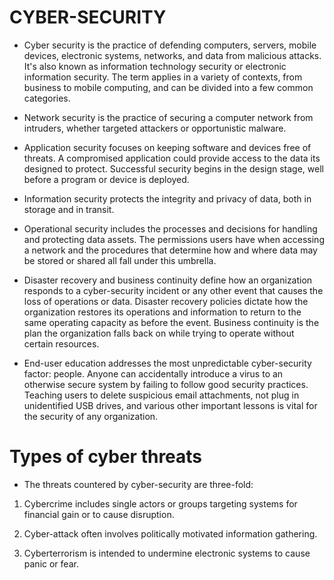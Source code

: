 # CYBER-SECURITY
* Cyber security is the practice of defending computers, servers, mobile devices, electronic systems, networks, and data from malicious attacks. It's also known as information technology security or electronic information security. The term applies in a variety of contexts, from business to mobile computing, and can be divided into a few common categories.

* Network security is the practice of securing a computer network from intruders, whether targeted attackers or opportunistic malware.

* Application security focuses on keeping software and devices free of threats. A compromised application could provide access to the data its designed to protect. Successful security begins in the design stage, well before a program or device is deployed.

* Information security protects the integrity and privacy of data, both in storage and in transit.

* Operational security includes the processes and decisions for handling and protecting data assets. The permissions users have when accessing a network and the procedures that determine how and where data may be stored or shared all fall under this umbrella.

* Disaster recovery and business continuity define how an organization responds to a cyber-security incident or any other event that causes the loss of operations or data. Disaster recovery policies dictate how the organization restores its operations and information to return to the same operating capacity as before the event. Business continuity is the plan the organization falls back on while trying to operate without certain resources.

* End-user education addresses the most unpredictable cyber-security factor: people. Anyone can accidentally introduce a virus to an otherwise secure system by failing to follow good security practices. Teaching users to delete suspicious email attachments, not plug in unidentified USB drives, and various other important lessons is vital for the security of any organization.

# Types of cyber threats
* The threats countered by cyber-security are three-fold:

1. Cybercrime includes single actors or groups targeting systems for financial gain or to cause disruption.

2. Cyber-attack often involves politically motivated information gathering.

3. Cyberterrorism is intended to undermine electronic systems to cause panic or fear.
